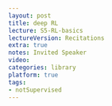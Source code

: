 ```yaml
---
layout: post
title: deep RL  
lecture: S5-RL-basics
lectureVersion: Recitations
extra: true
notes: Invited Speaker
video:  
categories: library
platform: true
tags:
- notSupervised
---
```


